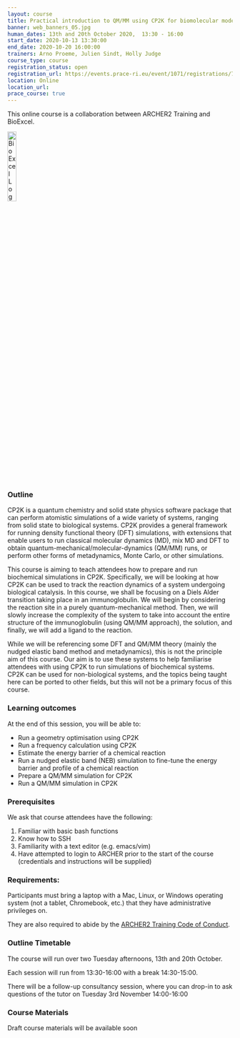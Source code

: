 ```yaml
---
layout: course
title: Practical introduction to QM/MM using CP2K for biomolecular modelling 
banner: web_banners_05.jpg 
human_dates: 13th and 20th October 2020,  13:30 - 16:00
start_date: 2020-10-13 13:30:00
end_date: 2020-10-20 16:00:00
trainers: Arno Proeme, Julien Sindt, Holly Judge 
course_type: course
registration_status: open
registration_url: https://events.prace-ri.eu/event/1071/registrations/772/
location: Online
location_url:
prace_course: true
---
```


This online course is a collaboration between ARCHER2 Training and BioExcel.

<div><img src="../../img/bioexcel_logo.png" alt="BioExcel Logo" width="20%" /></div>


### Outline

CP2K is a quantum chemistry and solid state physics software package that can perform atomistic simulations of a wide variety of systems, ranging from solid state to biological systems. CP2K provides a general framework for running density functional theory (DFT) simulations, with extensions that enable users to run classical molecular dynamics (MD), mix MD and DFT to obtain quantum-mechanical/molecular-dynamics (QM/MM) runs, or perform other forms of metadynamics, Monte Carlo, or other simulations.

This course is aiming to teach attendees how to prepare and run biochemical simulations in CP2K. Specifically, we will be looking at how CP2K can be used to track the reaction dynamics of a system undergoing biological catalysis. In this course, we shall be focusing on a Diels Alder transition taking place in an immunoglobulin. We will begin by considering the reaction site in a purely quantum-mechanical method. Then, we will slowly increase the complexity of the system to take into account the entire structure of the immunoglobulin (using QM/MM approach), the solution, and finally, we will add a ligand to the reaction.

While we will be referencing some DFT and QM/MM theory (mainly the nudged elastic band method and metadynamics), this is not the principle aim of this course. Our aim is to use these systems to help familiarise attendees with using CP2K to run simulations of biochemical systems. CP2K can be used for non-biological systems, and the topics being taught here can be ported to other fields, but this will not be a primary focus of this course.

### Learning outcomes

At the end of this session, you will be able to:

* Run a geometry optimisation using CP2K
* Run a frequency calculation using CP2K
* Estimate the energy barrier of a chemical reaction
* Run a nudged elastic band (NEB) simulation to fine-tune the energy barrier and profile of a chemical reaction
* Prepare a QM/MM simulation for CP2K
* Run a QM/MM simulation in CP2K

### Prerequisites

We ask that course attendees have the following:

1.  Familiar with basic bash functions
1.  Know how to SSH
1.  Familiarity with a text editor (e.g. emacs/vim)
1.  Have attempted to login to ARCHER prior to the start of the course (credentials and instructions will be supplied)

### Requirements:

Participants must bring a laptop with a Mac, Linux, or Windows operating system (not a tablet, Chromebook, etc.) that they have administrative privileges on.

They are also required to abide by the [ARCHER2 Training Code of Conduct](../../code-of-conduct/). 

### Outline Timetable

The course will run over two Tuesday afternoons, 13th and 20th October.

Each session will run from 13:30-16:00  with a break 14:30-15:00.

There will be a follow-up consultancy session, where you can drop-in to ask questions of the tutor on Tuesday 3rd November 14:00-16:00


### Course Materials

Draft course materials will be available soon


<section id="service">


<!-- 
<h2><a name="materials">Course materials</a></h2>



    <div class="row ">	

		
      <div class="col-xs-6 col-sm-4">
        <a class="ar2_linkbox ar2_linkbox-green" 
          href=".">
          <strong>Course materials</strong> <br/>
			will be available soon
        
        </a>
      </div>
 -->

<!--  
      <div class="col-xs-6 col-sm-4">
        <a class="ar2_linkbox ar2_linkbox-teal" 
          href="https://pad.archer2.ac.uk/p/200713_Containers_online">
          <strong>Course Chat</strong>       
        </a>
      </div>
		
 
 	</div>
-->		
		
					
<!-- 
<h2><a name="join">Join sessions	</a>	</h2>		




    <div class="row ">	

      <div class="col-xs-6 col-sm-4">
        <a class="ar2_linkbox ar2_linkbox-teal" 
          href="https://eu.bbcollab.com/guest/0dc7a50c12314245894519e43fe206b1">
          <strong>Join Session</strong><br/>
          Join this online session in your browser
        </a>
      </div>

      <div class="col-xs-6 col-sm-4">
        <a class="ar2_linkbox ar2_linkbox-green" href="courses/"
           href="myevent.ics">
          <strong>Add to Calendar</strong><br/>
          Download ICS file to add this event to your calendar complete with join link
        </a>
      </div>

											
    </div>
 -->

<!-- 		
<h2><a name="video">Video</a></h2>

<div>
	<iframe title="Video" width="560" height="315" src="https://www.youtube.com/embed/xxxxxxxxxxx" frameborder="0" allow="accelerometer; autoplay; encrypted-media; gyroscope; picture-in-picture" allowfullscreen></iframe>
</div>
 -->


<!-- 
<h2><a name="slides">Slides</a></h2>



    <div class="row ">	


      <div class="col-xs-6 col-sm-4">
        <a class="ar2_linkbox ar2_linkbox-teal" href="courses/"
           href="transcript.pdf">
          <strong>Transcript</strong><br/>
          Download a transcript of the video audio
        </a>
      </div>



      <div class="col-xs-6 col-sm-4">
        <a class="ar2_linkbox ar2_linkbox-green" href="courses/"
           href="slides.pdf">
          <strong>Slides</strong><br/>
          Download pdf of the presentation.
        </a>
      </div>
										
    </div>

 -->


<!-- 
<h2><a name="feedback">Feedback</a></h2>


    <div class="row ">	

      <div class="col-xs-6 col-sm-4">
        <a class="ar2_linkbox ar2_linkbox-teal" 

           href="http://www.archer.ac.uk/training/feedback/?course=XXXX (4 - 25 May 2020) Online"  
  or
		   href="https://events.prace-ri.eu/event/NNNN/surveys/NNN"

		>
          <strong>Feedback</strong><br/>
          Please let us know what was great about this course and anything we can improve
        </a>
      </div>
    </div>
		
 -->		

 
</section>


